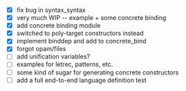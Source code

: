 - [x] fix bug in syntax_syntax
- [x] very much WIP -- example + some concrete binding
- [x] add concrete binding module
- [x] switched to poly-target constructors instead
- [x] implement binddep and add to concrete_bind
- [x] forgot opam/files
- [ ] add unification variables?
- [ ] examples for letrec, patterns, etc.
- [ ] some kind of sugar for generating concrete constructors
- [ ] add a full end-to-end language definition test
